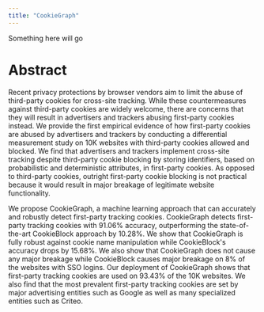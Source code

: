 ```yaml
---
title: "CookieGraph"
---
```

Something here will go
# Abstract

Recent privacy protections by browser vendors aim to limit the abuse of third-party cookies for cross-site tracking. While these countermeasures against third-party cookies are widely welcome, there are concerns that they will result in advertisers and trackers abusing first-party cookies instead. We provide the first empirical evidence of how first-party cookies are abused by advertisers and trackers by conducting a differential measurement study on 10K websites with third-party cookies allowed and blocked. We find that advertisers and trackers implement cross-site tracking despite third-party cookie blocking by storing identifiers, based on probabilistic and deterministic attributes, in first-party cookies. As opposed to third-party cookies, outright first-party cookie blocking is not practical because it would result in major breakage of legitimate website functionality.

We propose CookieGraph, a machine learning approach that can accurately and robustly detect first-party tracking cookies. CookieGraph detects first-party tracking cookies with 91.06% accuracy, outperforming the state-of-the-art CookieBlock approach by 10.28%. We show that CookieGraph is fully robust against cookie name manipulation while CookieBlock's accuracy drops by 15.68%. We also show that CookieGraph does not cause any major breakage while CookieBlock causes major breakage on 8% of the websites with SSO logins. Our deployment of CookieGraph shows that first-party tracking cookies are used on 93.43% of the 10K websites. We also find that the most prevalent first-party tracking cookies are set by major advertising entities such as Google as well as many specialized entities such as Criteo.
